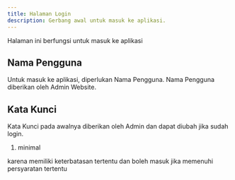 ```yaml
---
title: Halaman Login
description: Gerbang awal untuk masuk ke aplikasi.
---
```


Halaman ini berfungsi untuk masuk ke aplikasi

## Nama Pengguna
Untuk masuk ke aplikasi, diperlukan Nama Pengguna. Nama Pengguna diberikan oleh Admin Website.

## Kata Kunci
Kata Kunci pada awalnya diberikan oleh Admin dan dapat diubah jika sudah login.

1. minimal

karena memiliki keterbatasan tertentu dan boleh masuk jika memenuhi persyaratan tertentu
